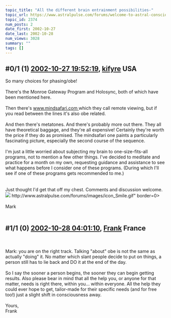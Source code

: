 ```yaml
---
topic_title: "All the different brain entrainment possibilities-"
topic_url: https://www.astralpulse.com/forums/welcome-to-astral-consciousness!/all-the-different-brain-entrainment-possibilities
topic_id: 2374
num_posts: 2
date_first: 2002-10-27
date_last: 2002-10-28
num_views: 3028
summary: ""
tags: []
---
```


## \#0/1 (1) [2002-10-27 19:52:19](https://www.astralpulse.com/forums/index.php?msg=118108), [kifyre](https://www.astralpulse.com/forums/profile/?u=61) USA ##
<section>
So many choices for phasing/obe!
<br>
<br>
There's the Monroe Gateway Program and Holosync, both of which have been mentioned here.
<br>
<br>
Then there's
<a class="bbc_link" href="https://www.astralpulse.com/forums///www.mindsafari.com" rel="noopener" target="_blank">
 www.mindsafari.com
</a>
which they call remote viewing, but if you read between the lines it's also obe related.
<br>
<br>
And then there's metatones. And there's probably more out there. They all have theoretical baggage, and they're all expensive! Certainly they're worth the price if they do as promised. The mindsafari one paints a particularly fascinating picture, especially the second course of the sequence.
<br>
<br>
I'm just a little worried about subjecting my brain to one-size-fits-all programs, not to mention a few other things. I've decided to meditate and practice for a month on my own, requesting guidance and assistance to see what happens before I consider one of these programs. (During which I'll see if one of these programs gets recommended to me.)
<br>
<br>
<br>
Just thought I'd get that off my chest. Comments and discussion welcome.
<img class="bbc_link" href="http://www.astralpulse.com/forums/images/icon_Smile.gif" rel="noopener" src='"&lt;a' target="_blank"/>
http://www.astralpulse.com/forums/images/icon_Smile.gif" border=0&gt;
<br>
<br>
Mark
<br>
<br>
</section>

## \#1/1 (0) [2002-10-28 04:01:10](https://www.astralpulse.com/forums/index.php?msg=15383), [Frank](https://www.astralpulse.com/forums/profile/?u=359) France ##
<section>
<br>
<br>
Mark: you are on the right track. Talking "about" obe is not the same as actually "doing" it. No matter which slant people decide to put on things, a person still has to lie back and DO it at the end of the day.
<br>
<br>
So I say the sooner a person begins, the sooner they can begin getting results. Also please bear in mind that all the help you, or anyone for that matter, needs is right there, within you... within everyone. All the help they could ever hope to get, tailor-made for their specific needs (and for free too!) just a slight shift in consciousness away.
<br>
<br>
Yours,
<br>
Frank
<br>
<br>
<br>
<br>
</section>
